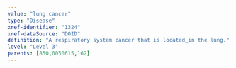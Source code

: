 ```yaml
---
value: "lung cancer"
type: "Disease"
xref-identifier: "1324"
xref-dataSource: "DOID"
definition: "A respiratory system cancer that is located_in the lung."
level: "Level 3"
parents: [850,0050615,162]
---
```

